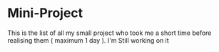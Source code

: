 # Mini-Project

This is the list of all my small project who took me a short time before realising them ( maximum 1 day ).
I'm Still working on it
